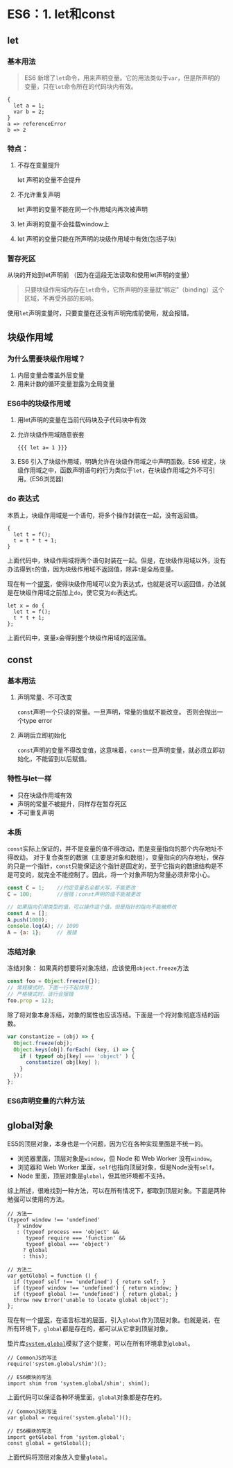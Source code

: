 # ES6：1. let和const

## let

### 基本用法

>   ES6 新增了`let`命令，用来声明变量。它的用法类似于`var`，但是所声明的变量，只在`let`命令所在的代码块内有效。

```
{
  let a = 1;
  var b = 2;
}
a => referenceError
b => 2
```

### 特点：

1.  不存在变量提升

    let 声明的变量不会提升

2.  不允许重复声明

    let 声明的变量不能在同一个作用域内再次被声明

3.  let 声明的变量不会挂载window上

4.  let 声明的变量只能在所声明的块级作用域中有效(包括子块)

### 暂存死区  

从块的开始到let声明前 （因为在這段无法读取和使用let声明的变量）

>   只要块级作用域内存在`let`命令，它所声明的变量就“绑定”（binding）这个区域，不再受外部的影响。

使用`let`声明变量时，只要变量在还没有声明完成前使用，就会报错。

## 块级作用域

### 为什么需要块级作用域？

1.  内层变量会覆盖外层变量
2.  用来计数的循环变量泄露为全局变量

### ES6中的块级作用域

1.  用let声明的变量在当前代码块及子代码块中有效

2.  允许块级作用域随意嵌套

    ```
    {{{ let a= 1 }}}
    ```

3.  ES6 引入了块级作用域，明确允许在块级作用域之中声明函数。ES6 规定，块级作用域之中，函数声明语句的行为类似于`let`，在块级作用域之外不可引用。(ES6浏览器)

### do 表达式

本质上，块级作用域是一个语句，将多个操作封装在一起，没有返回值。

```
{
  let t = f();
  t = t * t + 1;
}

```

上面代码中，块级作用域将两个语句封装在一起。但是，在块级作用域以外，没有办法得到`t`的值，因为块级作用域不返回值，除非`t`是全局变量。

现在有一个[提案](http://wiki.ecmascript.org/doku.php?id=strawman:do_expressions)，使得块级作用域可以变为表达式，也就是说可以返回值，办法就是在块级作用域之前加上`do`，使它变为`do`表达式。

```
let x = do {
  let t = f();
  t * t + 1;
};

```

上面代码中，变量`x`会得到整个块级作用域的返回值。

## const

### 基本用法

1.  声明常量、不可改变

    `const`声明一个只读的常量。一旦声明，常量的值就不能改变。 否则会抛出一个type error

2.  声明后立即初始化 

    `const`声明的变量不得改变值，这意味着，`const`一旦声明变量，就必须立即初始化，不能留到以后赋值。

### 特性与let一样

-   只在块级作用域有效
-   声明的常量不被提升，同样存在暂存死区
-   不可重复声明

### 本质

`const`实际上保证的，并不是变量的值不得改动，而是变量指向的那个内存地址不得改动。
对于复合类型的数据（主要是对象和数组），变量指向的内存地址，保存的只是一个指针，`const`只能保证这个指针是固定的，至于它指向的数据结构是不是可变的，就完全不能控制了。因此，将一个对象声明为常量必须非常小心。

```javascript
const C = 1;	//约定变量名全都大写，不能更改
C = 100; 		//报错；const声明的值不能被更改

// 如果指向引用类型的值，可以操作這个值，但是指针的指向不能被修改
const A = [];
A.push(1000);
console.log(A); // 1000
A = {a: 1};		// 报错
```

### 冻结对象

冻结对象： 如果真的想要将对象冻结，应该使用`object.freeze`方法

```javascript
const foo = Object.freeze({});
// 常规模式时，下面一行不起作用；
// 严格模式时，该行会报错
foo.prop = 123;
```

除了将对象本身冻结，对象的属性也应该冻结。下面是一个将对象彻底冻结的函数。

```javascript
var constantize = (obj) => {
  Object.freeze(obj);
  Object.keys(obj).forEach( (key, i) => {
    if ( typeof obj[key] === 'object' ) {
      constantize( obj[key] );
    }
  });
};
```

### ES6声明变量的六种方法

## global对象

ES5的顶层对象，本身也是一个问题，因为它在各种实现里面是不统一的。

-   浏览器里面，顶层对象是`window`，但 Node 和 Web Worker 没有`window`。
-   浏览器和 Web Worker 里面，`self`也指向顶层对象，但是Node没有`self`。
-   Node 里面，顶层对象是`global`，但其他环境都不支持。

综上所述，很难找到一种方法，可以在所有情况下，都取到顶层对象。下面是两种勉强可以使用的方法。

```
// 方法一
(typeof window !== 'undefined'
   ? window
   : (typeof process === 'object' &&
      typeof require === 'function' &&
      typeof global === 'object')
     ? global
     : this);

// 方法二
var getGlobal = function () {
  if (typeof self !== 'undefined') { return self; }
  if (typeof window !== 'undefined') { return window; }
  if (typeof global !== 'undefined') { return global; }
  throw new Error('unable to locate global object');
};

```

现在有一个[提案](https://github.com/tc39/proposal-global)，在语言标准的层面，引入`global`作为顶层对象。也就是说，在所有环境下，`global`都是存在的，都可以从它拿到顶层对象。

垫片库[`system.global`](https://github.com/ljharb/System.global)模拟了这个提案，可以在所有环境拿到`global`。

```
// CommonJS的写法
require('system.global/shim')();

// ES6模块的写法
import shim from 'system.global/shim'; shim();

```

上面代码可以保证各种环境里面，`global`对象都是存在的。

```
// CommonJS的写法
var global = require('system.global')();

// ES6模块的写法
import getGlobal from 'system.global';
const global = getGlobal();

```

上面代码将顶层对象放入变量`global`。